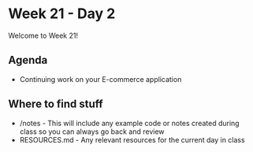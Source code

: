 # Week 21 - Day 2

Welcome to Week 21!

## Agenda

- Continuing work on your E-commerce application
  
## Where to find stuff
- /notes - This will include any example code or notes created during class so you can always go back and review
- RESOURCES.md - Any relevant resources for the current day in class

